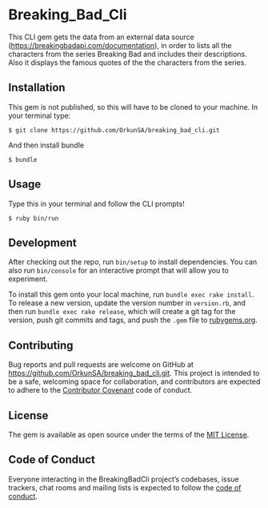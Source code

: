 # Breaking_Bad_Cli 

This CLI gem gets the data from an external data source (https://breakingbadapi.com/documentation), in order to lists all the characters from the series Breaking Bad and includes their descriptions. Also it displays the famous quotes of the the characters from the series. 

## Installation
This gem is not published, so this will have to be cloned to your machine. In your terminal type:

    $ git clone https://github.com/OrkunSA/breaking_bad_cli.git

And then install bundle

    $ bundle


## Usage

Type this in your terminal and follow the CLI prompts!

    $ ruby bin/run

## Development

After checking out the repo, run `bin/setup` to install dependencies. You can also run `bin/console` for an interactive prompt that will allow you to experiment.

To install this gem onto your local machine, run `bundle exec rake install`. To release a new version, update the version number in `version.rb`, and then run `bundle exec rake release`, which will create a git tag for the version, push git commits and tags, and push the `.gem` file to [rubygems.org](https://rubygems.org).

## Contributing

Bug reports and pull requests are welcome on GitHub at https://github.com/OrkunSA/breaking_bad_cli.git. This project is intended to be a safe, welcoming space for collaboration, and contributors are expected to adhere to the [Contributor Covenant](http://contributor-covenant.org) code of conduct.

## License

The gem is available as open source under the terms of the [MIT License](https://opensource.org/licenses/MIT).

## Code of Conduct

Everyone interacting in the BreakingBadCli project’s codebases, issue trackers, chat rooms and mailing lists is expected to follow the [code of conduct](https://github.com/OrkunSA/breaking_bad_cli/blob/master/CODE_OF_CONDUCT.md).




